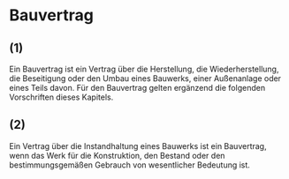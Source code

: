 # Bauvertrag



## (1)

 Ein Bauvertrag ist ein Vertrag über die Herstellung, die Wiederherstellung, die Beseitigung oder den Umbau eines Bauwerks, einer Außenanlage oder eines Teils davon. Für den Bauvertrag gelten ergänzend die folgenden Vorschriften dieses Kapitels.

## (2)

 Ein Vertrag über die Instandhaltung eines Bauwerks ist ein Bauvertrag, wenn das Werk für die Konstruktion, den Bestand oder den bestimmungsgemäßen Gebrauch von wesentlicher Bedeutung ist. 

